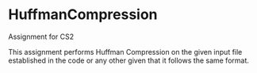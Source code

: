 # HuffmanCompression
Assignment for CS2

This assignment performs Huffman Compression on the given input file established in the
code or any other given that it follows the same format.  
